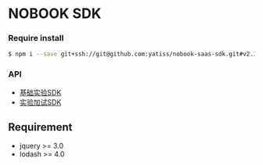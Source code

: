 # NOBOOK SDK
### Require install
```bash
$ npm i --save git+ssh://git@github.com:yatiss/nobook-saas-sdk.git#v2.1.17
```

### API
* [基础实验SDK](nobook/lab/README.md)
* [实验加试SDK](nobook/additional/README.md)

## Requirement
* jquery >= 3.0
* lodash >= 4.0